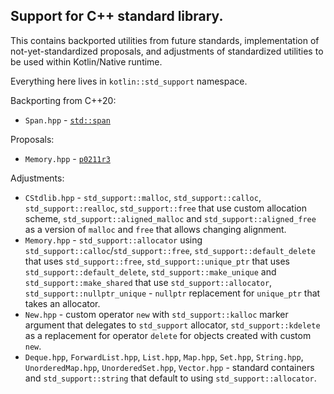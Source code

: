 ## Support for C++ standard library.

This contains backported utilities from future standards, implementation of not-yet-standardized proposals, and adjustments of standardized utilities to be used within Kotlin/Native runtime.

Everything here lives in `kotlin::std_support` namespace.

Backporting from C++20:
* `Span.hpp` - [`std::span`](https://en.cppreference.com/w/cpp/container/span)

Proposals:
* `Memory.hpp` - [`p0211r3`](http://www.open-std.org/jtc1/sc22/wg21/docs/papers/2020/p0211r3.html)

Adjustments:
* `CStdlib.hpp` -
  `std_support::malloc`, `std_support::calloc`, `std_support::realloc`, `std_support::free` that use custom allocation scheme,
  `std_support::aligned_malloc` and `std_support::aligned_free` as a version of `malloc` and `free` that allows changing alignment.
* `Memory.hpp` -
  `std_support::allocator` using `std_support::calloc`/`std_support::free`,
  `std_support::default_delete` that uses `std_support::free`,
  `std_support::unique_ptr` that uses `std_support::default_delete`,
  `std_support::make_unique` and `std_support::make_shared` that use `std_support::allocator`,
  `std_support::nullptr_unique` - `nullptr` replacement for `unique_ptr` that takes an allocator.
* `New.hpp` -
  custom operator `new` with `std_support::kalloc` marker argument that delegates to `std_support` allocator,
  `std_support::kdelete` as a replacement for operator `delete` for objects created with custom `new`.
* `Deque.hpp`, `ForwardList.hpp`, `List.hpp`, `Map.hpp`, `Set.hpp`, `String.hpp`, `UnorderedMap.hpp`, `UnorderedSet.hpp`, `Vector.hpp` -
  standard containers and `std_support::string` that default to using `std_support::allocator`.
